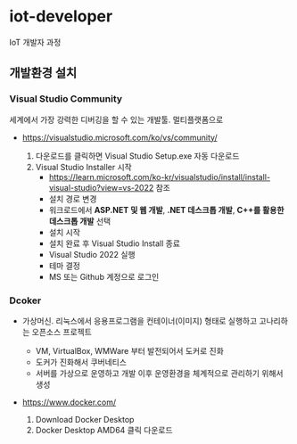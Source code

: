 # iot-developer
IoT 개발자 과정

## 개발환경 설치

### Visual Studio Community

세계에서 가장 강력한 디버깅을 할 수 있는 개발툴. 멀티플랫폼으로

- https://visualstudio.microsoft.com/ko/vs/community/

    1. 다운로드를 클릭하면 Visual Studio Setup.exe 자동 다운로드
    2. Visual Studio Installer 시작
        - https://learn.microsoft.com/ko-kr/visualstudio/install/install-visual-studio?view=vs-2022 참조
        - 설치 경로 변경
        - 워크로드에서 **ASP.NET 및 웹 개발**, **.NET 데스크톱 개발**, **C++를 활용한 데스크톱 개발** 선택 
        - 설치 시작
        - 설치 완료 후 Visual Studio Install 종료
        - Visual Studio 2022 실행
        - 테마 결정
        - MS 또는 Github 계정으로 로그인


### Dcoker
- 가상머신. 리눅스에서 응용프로그램을 컨테이너(이미지) 형태로 실행하고 고나리하는 오픈소스 프로젝트
    - VM, VirtualBox, WMWare 부터 발전되어서 도커로 진화
    - 도커가 진화해서 쿠버네티스
    - 서버를 가상으로 운영하고 개발 이후 운영환경을 체계적으로 관리하기 위해서 생성
    
- https://www.docker.com/
    1. Download Docker Desktop
    2. Docker Desktop AMD64 클릭 다운로드
